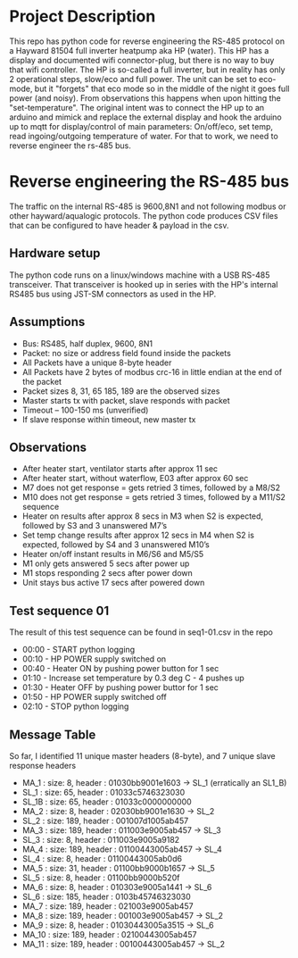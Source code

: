 # Project Description
This repo has python code for reverse engineering the RS-485 protocol on a Hayward 81504 full inverter heatpump aka HP (water).
This HP has a display and documented wifi connector-plug, but there is no way to buy that wifi controller.
The HP is so-called a full inverter, but in reality has only 2 operational steps, slow/eco and full power.
The unit can be set to eco-mode, but it "forgets" that eco mode so in the middle of the night it goes full power (and noisy). From observations this happens when upon hitting the "set-temperature".
The original intent was to connect the HP up to an arduino and mimick and replace the external display and hook the arduino up to mqtt for display/control of main parameters: On/off/eco, set temp, read ingoing/outgoing temperature of water.
For that to work, we need to reverse engineer the rs-485 bus.
# Reverse engineering the RS-485 bus
The traffic on the internal RS-485 is 9600,8N1 and not following modbus or other hayward/aqualogic protocols.
The python code produces CSV files that can be configured to have header & payload in the csv.
## Hardware setup
The python code runs on a linux/windows machine with a USB RS-485 transceiver. That transceiver is hooked up in series with the HP's internal RS485 bus using JST-SM connectors as used in the HP. 
## Assumptions
- Bus: RS485, half duplex, 9600, 8N1
- Packet: no size or address field found inside the packets
- All Packets have a unique 8-byte header
- All Packets have 2 bytes of modbus crc-16 in little endian at the end of the packet
- Packet sizes 8, 31, 65 185, 189 are the observed sizes 
- Master starts tx with packet, slave responds with packet
- Timeout – 100-150 ms (unverified)
- If slave response within timeout, new master tx
## Observations
- After heater start, ventilator starts after approx 11 sec
- After heater start, without waterflow, E03 after approx 60 sec
- M7 does not get response = gets retried 3 times, followed by a M8/S2 
- M10 does not get response = gets retried 3 times, followed by a M11/S2 sequence
- Heater on results after approx 8 secs in M3 when S2 is expected, followed by S3 and 3 unanswered M7’s
- Set temp change results after approx 12 secs in M4 when S2 is expected, followed by S4 and 3 unanswered M10’s
- Heater on/off instant results in M6/S6 and M5/S5
- M1 only gets answered 5 secs after power up
- M1 stops responding 2 secs after power down
- Unit stays bus active 17 secs after powered down
## Test sequence 01
The result of this test sequence can be found in seq1-01.csv in the repo
- 00:00 - START python logging
- 00:10 - HP POWER supply switched on
- 00:40 - Heater ON by pushing power button for 1 sec
- 01:10 - Increase set temperature by 0.3 deg C - 4 pushes up
- 01:30 - Heater OFF by pushing power buttor for 1 sec
- 01:50 - HP POWER supply switched off
- 02:10 - STOP python logging

## Message Table
So far, I identified 11 unique master headers (8-byte), and 7 unique slave response headers 
- MA_1 :  size: 8,   header : 01030bb9001e1603  -> SL_1 (erratically an SL1_B)
- SL_1 :  size: 65,  header : 01033c5746323030 
- SL_1B : size: 65,  header : 01033c0000000000 
- MA_2 :  size: 8,   header : 02030bb9001e1630  -> SL_2  
- SL_2 :  size: 189, header : 001007d1005ab457
- MA_3 :  size: 189, header : 011003e9005ab457  -> SL_3
- SL_3 :  size: 8,   header : 011003e9005a9182
- MA_4 :  size: 189, header : 01100443005ab457  -> SL_4 
- SL_4 :  size: 8,   header : 01100443005ab0d6 
- MA_5 :  size: 31,  header : 01100bb9000b1657  -> SL_5 
- SL_5 :  size: 8,   header : 01100bb9000b520f 
- MA_6 :  size: 8,   header : 010303e9005a1441  -> SL_6 
- SL_6 :  size: 185, header : 0103b45746323030 
- MA_7 :  size: 189, header : 021003e9005ab457 
- MA_8 :  size: 189, header : 001003e9005ab457  -> SL_2 
- MA_9 :  size: 8,   header : 01030443005a3515  -> SL_6
- MA_10 : size: 189, header : 02100443005ab457
- MA_11 : size: 189, header : 00100443005ab457  -> SL_2 